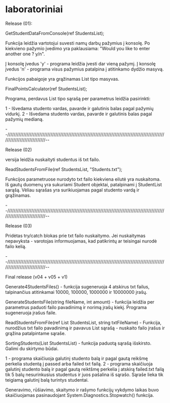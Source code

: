 # laboratoriniai

Release (01):

GetStudentDataFromConsole(ref StudentsList);

Funkcija leidžia vartotojui suvesti namų darbų pažymius į konsolę. Po kiekvieno pažymio įvedimo yra paklausiama:
"Would you like to enter another one ? y/n". 

Į konsolę įvedus 'y' - programa leidžia įvesti dar vieną pažymį.
Į konsolę įvedus 'n' - programa visus pažymius patalpina į atitinkamo dydžio masyvą.

Funkcijos pabaigoje yra grąžinamas List tipo masyvas.


FinalPointsCalculator(ref StudentsList);

Programa, perdavus List tipo sąrašą per parametrus leidžia pasirinkti:

1 - Išvedama studento vardas, pavarde ir galutinis balas pagal pažymių vidurkį.
2 - Išvedama studento vardas, pavarde ir galutinis balas pagal pažymių medianą.

--///////////////////////////////////////////////////////////////////////////////////////////////////////////////////////////--

Release (02)

versija leidžia nuskaityti studentus iš txt failo.


ReadStudentsFromFile(ref StudentsList, "Students.txt");

Funkcijos parametruose nurodyto txt failo kiekviena eilutė yra nuskaitoma. Iš gautų duomenų yra sukuriami Student objektai,
patalpinami į StudentList sarąšą. Vėliau sąrašas yra surikiuojamas pagal studento vardą ir grąžinamas.

--///////////////////////////////////////////////////////////////////////////////////////////////////////////////////////////--


Release (03)

Pridėtas try/catch blokas prie txt failo nuskaitymo. Jei nuskaitymas nepavyksta - varotojas
informuojamas, kad patikrintų ar teisingai nurodė failo kelią.

--///////////////////////////////////////////////////////////////////////////////////////////////////////////////////////////--

Final release (v04 + v05 + v1)

Generate4StudentsFiles() - funkcija sugeneruoja 4 atskirus txt failus, talpinančius atitinkamai 10000, 100000, 1000000 ir
10000000 įrašų.

GenerateStudentsFile(string fileName, int amount) - funkcija leidžia per parametrus paduoti failo pavadinimą ir norimą įrašų
kiekį. Programa sugeneruoja įrašus faile.


ReadStudentsFromFile(ref List<Student> StudentsList, string txtFileName) - Funkcija, nurodžius txt failo pavadinimą ir pavavus
List sąrašą - nuskaito failo įrašus ir grąžina patalpintame sąraše.

SortingStudents(List<Student> StudentsList) - funkcija paduotą sąrašą išskirsto. Galimi du skirtymo būdai.

1 - programa skaičiuoja galutinį studento balą ir pagal gautą reikšmę perkelia studentą į passed arba failed txt failą.
2 - programa skaičiuoja galutinį studento balą ir pagal gautą reiktšmę perkelia į atskirą failed.txt failą tik 5 balų
nesurinkusius studentus ir juos pašalina iš sąrašo. Sąraše lieka tik teigiamą galutinį balą turintys studentai.


Generavimo, rūšiavimo, skaitymo ir rašymo funkcijų vykdymo laikas buvo skaičiuojamas pasinaudojant System.Diagnostics.Stopwatch()
funkcija.


